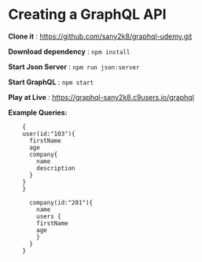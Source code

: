 # Creating a GraphQL API

**Clone it** : https://github.com/sany2k8/graphql-udemy.git

**Download dependency** :  `npm install`

**Start Json Server** : `npm run json:server`

**Start GraphQL** : `npm start`

**Play at Live** :  https://graphql-sany2k8.c9users.io/graphql

**Example Queries:**

```
    {
    user(id:"103"){
      firstName
      age
      company{
        name
        description
      }
    }
    }
```


```
      company(id:"201"){
        name
        users {
        firstName
        age
        }
      }
    }
```


